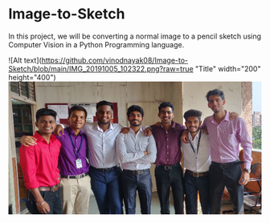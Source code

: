 # Image-to-Sketch

In this project, we will be converting a normal image to a pencil sketch using Computer Vision in a Python Programming language.


![Alt text](https://github.com/vinodnayak08/Image-to-Sketch/blob/main/IMG_20191005_102322.png?raw=true "Title" width="200" height="400")
![Alt text](https://github.com/vinodnayak08/Image-to-Sketch/blob/main/IMG_20191005_102322.png?raw=true "Title")
